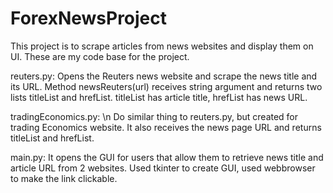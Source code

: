 # ForexNewsProject

This project is to scrape articles from news websites and display them on UI.
These are my code base for the project.


reuters.py: 
Opens the Reuters news website and scrape the news title and 
its URL. Method newsReuters(url) receives string argument 
and returns two lists titleList and hrefList.
titleList has article title, hrefList has news URL.

tradingEconomics.py: \n
Do similar thing to reuters.py, but created for trading
Economics website. It also receives the news page URL 
and returns titleList and hrefList.

main.py: 
It opens the GUI for users that allow them  to retrieve 
news title and article URL from 2 websites.
Used tkinter to create GUI,
used webbrowser to make the link clickable.
